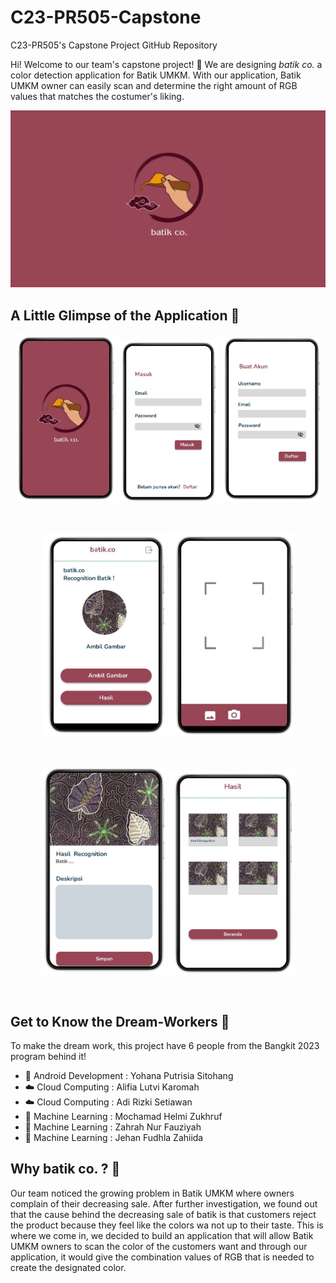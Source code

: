 # C23-PR505-Capstone
C23-PR505's Capstone Project GitHub Repository 

Hi! Welcome to our team's capstone project! 👋
We are designing *batik co.* a color detection application for Batik UMKM. With our application, Batik UMKM owner can easily scan and determine the right amount of RGB values that matches the costumer's liking. 

![Alt text](https://github.com/jehanfz/C23-PR505-Capstone/blob/main/Archives/Batik%20Co.%20Logo.png)

## A Little Glimpse of the Application 💫
<p align="center">
<img  width="160px" src="https://github.com/jehanfz/C23-PR505-Capstone/blob/main/Archives/Splash%20Screen.jpeg" />
<img  width="160px" src="https://github.com/jehanfz/C23-PR505-Capstone/blob/main/Archives/Login%20Page.jpeg" />
<img  width="160px" src="https://github.com/jehanfz/C23-PR505-Capstone/blob/main/Archives/Register%20Page.jpeg" />
</p>
<br>

<p align="center">
<img  width="200px" src="https://github.com/jehanfz/C23-PR505-Capstone/blob/main/Archives/Main%20Page.jpeg" />
<img  width="200px" src="https://github.com/jehanfz/C23-PR505-Capstone/blob/main/Archives/Camera%20Page.jpeg" />
</p>
<br>

<p align="center">
<img  width="200px" src="https://github.com/jehanfz/C23-PR505-Capstone/blob/main/Archives/Result%20Page.jpeg" />
<img  width="200px" src="https://github.com/jehanfz/C23-PR505-Capstone/blob/main/Archives/Result%20Library.jpeg" />
</p>
<br>

## Get to Know the Dream-Workers 🚀
To make the dream work, this project have 6 people from the Bangkit 2023 program behind it!
- 📱 Android Development : Yohana Putrisia Sitohang 
- ☁️ Cloud Computing     : Alifia Lutvi Karomah 
- ☁️ Cloud Computing     : Adi Rizki Setiawan 
- 🤖 Machine Learning    : Mochamad Helmi Zukhruf
- 🤖 Machine Learning    : Zahrah Nur Fauziyah 
- 🤖 Machine Learning    : Jehan Fudhla Zahiida 

## Why batik co. ? 🔎
Our team noticed the growing problem in Batik UMKM where owners complain of their decreasing sale. After further investigation, we found out that the cause behind the decreasing sale of batik is that customers reject the product because they feel like the colors wa not up to their taste. This is where we come in, we decided to build an application that will allow Batik UMKM owners to scan the color of the customers want and through our application, it would give the combination values of RGB that is needed to create the designated color. 
